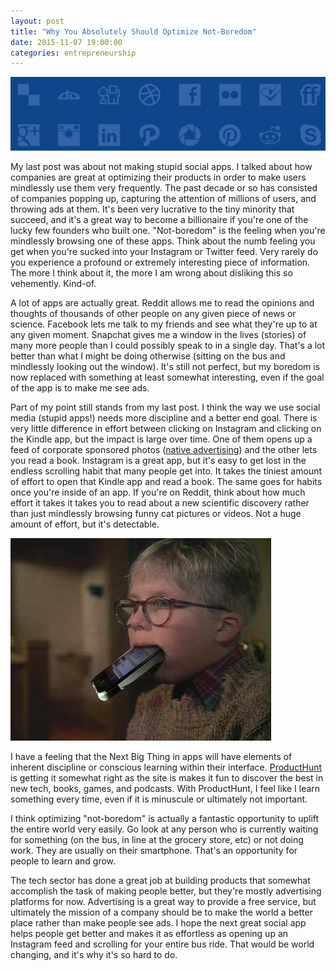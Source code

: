 ```yaml
---
layout: post
title: "Why You Absolutely Should Optimize Not-Boredom"
date: 2015-11-07 19:00:00
categories: entrepreneurship
---
```


![Apps](/assets/img/social2/header.png)


My last post was about not making stupid social apps. I talked about how companies are great at optimizing their products in order to make users mindlessly use them very frequently. The past decade or so has consisted of companies popping up, capturing the attention of millions of users, and throwing ads at them. It's been very lucrative to the tiny minority that succeed, and it's a great way to become a billionaire if you're one of the lucky few founders who built one. "Not-boredom" is the feeling when you're mindlessly browsing one of these apps. Think about the numb feeling you get when you're sucked into your Instagram or Twitter feed. Very rarely do you experience a profound or extremely interesting piece of information. The more I think about it, the more I am wrong about disliking this so vehemently. Kind-of.

A lot of apps are actually great. Reddit allows me to read the opinions and thoughts of thousands of other people on any given piece of news or science. Facebook lets me talk to my friends and see what they're up to at any given moment. Snapchat gives me a window in the lives (stories) of many more people than I could possibly speak to in a single day. That's a lot better than what I might be doing otherwise (sitting on the bus and mindlessly looking out the window). It's still not perfect, but my boredom is now replaced with something at least somewhat interesting, even if the goal of the app is to make me see ads.

<!--more-->

Part of my point still stands from my last post. I think the way we use social media (stupid apps!) needs more discipline and a better end goal. There is very little difference in effort between clicking on Instagram and clicking on the Kindle app, but the impact is large over time. One of them opens up a feed of corporate sponsored photos ([native advertising](https://www.quora.com/How-do-I-get-products-or-brands-to-sponsor-me-on-Instagram)) and the other lets you read a book. Instagram is a great app, but it's easy to get lost in the endless scrolling habit that many people get into. It takes the tiniest amount of effort to open that Kindle app and read a book. The same goes for habits once you're inside of an app. If you're on Reddit, think about how much effort it takes it takes you to read about a new scientific discovery rather than just mindlessly browsing funny cat pictures or videos. Not a huge amount of effort, but it's detectable.

![Ralphie](/assets/img/social2/Ralphie.jpg)

I have a feeling that the Next Big Thing in apps will have elements of inherent discipline or conscious learning within their interface. [ProductHunt](www.producthunt.com) is getting it somewhat right as the site is makes it fun to discover the best in new tech, books, games, and podcasts. With ProductHunt, I feel like I learn something every time, even if it is minuscule or ultimately not important.

I think optimizing "not-boredom" is actually a fantastic opportunity to uplift the entire world very easily. Go look at any person who is currently waiting for something (on the bus, in line at the grocery store, etc) or not doing work. They are usually on their smartphone. That's an opportunity for people to learn and grow.

The tech sector has done a great job at building products that somewhat accomplish the task of making people better, but they're mostly advertising platforms for now. Advertising is a great way to provide a free service, but ultimately the mission of a company should be to make the world a better place rather than make people see ads. I hope the next great social app helps people get better and makes it as effortless as opening up an Instagram feed and scrolling for your entire bus ride. That would be world changing, and it's why it's so hard to do.
